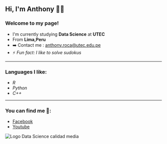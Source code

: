 ## Hi, I'm Anthony 👋🙂

### Welcome to my page!
- I'm currently studying **Data Science** at **UTEC** 
- From  **Lima,Peru**
- ➡️ Contact me : anthony.roca@utec.edu.pe
- ⚡ *Fun fact: I like to solve sudokus*

---

### Languages I like:
- *R*
- *Python*
- *C++*

---

### You can find me 🐧:
- [Facebook](https://www.facebook.com/anthonyrc1411) 
- [Youtube](https://www.youtube.com/channel/UC5XuNBmLGV-r1UCAZ6pDJEQ/featured)

![Logo Data Science calidad media](https://user-images.githubusercontent.com/78512236/133189313-45df9b85-af53-47b4-a84a-85caf3cdd9d5.jpeg)



<!--
**Tony1411/Tony1411** is a ✨ _special_ ✨ repository because its `README.md` (this file) appears on your GitHub profile.

Here are some ideas to get you started:

- 🔭 I’m currently working on ...
- 🌱 I’m currently learning ...
- 👯 I’m looking to collaborate on ...
- 🤔 I’m looking for help with ...
- 💬 Ask me about ...
- 📫 How to reach me: ...
- 😄 Pronouns: ...
- ⚡ Fun fact: ...
-->
